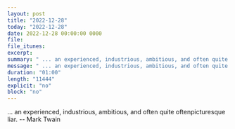 ```yaml
---
layout: post
title: "2022-12-28"
today: "2022-12-28"
date: 2022-12-28 00:00:00 0000
file:
file_itunes:
excerpt:
summary: " ... an experienced, industrious, ambitious, and often quite oftenpicturesque liar. -- Mark Twain"
message: " ... an experienced, industrious, ambitious, and often quite oftenpicturesque liar. -- Mark Twain"
duration: "01:00"
length: "11444"
explicit: "no"
block: "no"
---
```

 ... an experienced, industrious, ambitious, and often quite oftenpicturesque liar. -- Mark Twain

